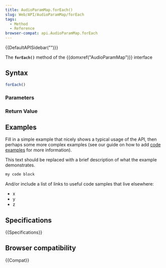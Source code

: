 ```yaml
---
title: AudioParamMap.forEach()
slug: Web/API/AudioParamMap/forEach
tags:
  - Method
  - Reference
browser-compat: api.AudioParamMap.forEach
---
```

{{DefaultAPISidebar("")}}

The **`forEach()`** method of the {{domxref("AudioParamMap")}} interface 

## Syntax

```js
forEach()
```

### Parameters



### Return Value



## Examples

Fill in a simple example that nicely shows a typical usage of the API, then perhaps some more complex examples (see our guide on how to add [code examples](/en-US/docs/MDN/Contribute/Structures/Code_examples) for more information).

This text should be replaced with a brief description of what the example demonstrates.

```js
my code block
```

And/or include a list of links to useful code samples that live elsewhere:

*   x
*   y
*   z

## Specifications

{{Specifications}}

## Browser compatibility

{{Compat}}

